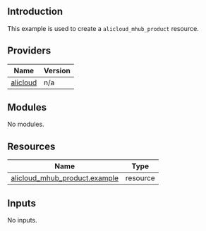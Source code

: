 <!-- BEGIN_TF_DOCS -->
## Introduction

This example is used to create a `alicloud_mhub_product` resource.

## Providers

| Name | Version |
|------|---------|
| <a name="provider_alicloud"></a> [alicloud](#provider\_alicloud) | n/a |

## Modules

No modules.

## Resources

| Name | Type |
|------|------|
| [alicloud_mhub_product.example](https://registry.terraform.io/providers/aliyun/alicloud/latest/docs/resources/mhub_product) | resource |

## Inputs

No inputs.
<!-- END_TF_DOCS -->    